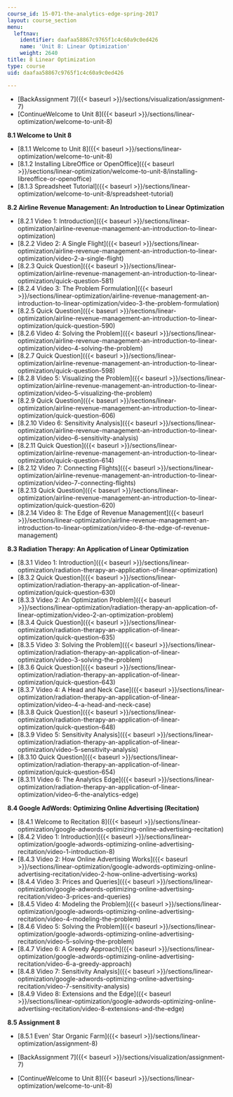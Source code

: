 ```yaml
---
course_id: 15-071-the-analytics-edge-spring-2017
layout: course_section
menu:
  leftnav:
    identifier: daafaa58867c9765f1c4c60a9c0ed426
    name: 'Unit 8: Linear Optimization'
    weight: 2640
title: 8 Linear Optimization
type: course
uid: daafaa58867c9765f1c4c60a9c0ed426

---
```


*   [BackAssignment 7]({{< baseurl >}}/sections/visualization/assignment-7)
*   [ContinueWelcome to Unit 8]({{< baseurl >}}/sections/linear-optimization/welcome-to-unit-8)

**8.1 Welcome to Unit 8**

*   [8.1.1 Welcome to Unit 8]({{< baseurl >}}/sections/linear-optimization/welcome-to-unit-8)
*   [8.1.2 Installing LibreOffice or OpenOffice]({{< baseurl >}}/sections/linear-optimization/welcome-to-unit-8/installing-libreoffice-or-openoffice)
*   [8.1.3 Spreadsheet Tutorial]({{< baseurl >}}/sections/linear-optimization/welcome-to-unit-8/spreadsheet-tutorial)

**8.2 Airline Revenue Management: An Introduction to Linear Optimization**

*   [8.2.1 Video 1: Introduction]({{< baseurl >}}/sections/linear-optimization/airline-revenue-management-an-introduction-to-linear-optimization)
*   [8.2.2 Video 2: A Single Flight]({{< baseurl >}}/sections/linear-optimization/airline-revenue-management-an-introduction-to-linear-optimization/video-2-a-single-flight)
*   [8.2.3 Quick Question]({{< baseurl >}}/sections/linear-optimization/airline-revenue-management-an-introduction-to-linear-optimization/quick-question-581)
*   [8.2.4 Video 3: The Problem Formulation]({{< baseurl >}}/sections/linear-optimization/airline-revenue-management-an-introduction-to-linear-optimization/video-3-the-problem-formulation)
*   [8.2.5 Quick Question]({{< baseurl >}}/sections/linear-optimization/airline-revenue-management-an-introduction-to-linear-optimization/quick-question-590)
*   [8.2.6 Video 4: Solving the Problem]({{< baseurl >}}/sections/linear-optimization/airline-revenue-management-an-introduction-to-linear-optimization/video-4-solving-the-problem)
*   [8.2.7 Quick Question]({{< baseurl >}}/sections/linear-optimization/airline-revenue-management-an-introduction-to-linear-optimization/quick-question-598)
*   [8.2.8 Video 5: Visualizing the Problem]({{< baseurl >}}/sections/linear-optimization/airline-revenue-management-an-introduction-to-linear-optimization/video-5-visualizing-the-problem)
*   [8.2.9 Quick Question]({{< baseurl >}}/sections/linear-optimization/airline-revenue-management-an-introduction-to-linear-optimization/quick-question-606)
*   [8.2.10 Video 6: Sensitivity Analysis]({{< baseurl >}}/sections/linear-optimization/airline-revenue-management-an-introduction-to-linear-optimization/video-6-sensitivity-analysis)
*   [8.2.11 Quick Question]({{< baseurl >}}/sections/linear-optimization/airline-revenue-management-an-introduction-to-linear-optimization/quick-question-614)
*   [8.2.12 Video 7: Connecting Flights]({{< baseurl >}}/sections/linear-optimization/airline-revenue-management-an-introduction-to-linear-optimization/video-7-connecting-flights)
*   [8.2.13 Quick Question]({{< baseurl >}}/sections/linear-optimization/airline-revenue-management-an-introduction-to-linear-optimization/quick-question-620)
*   [8.2.14 Video 8: The Edge of Revenue Management]({{< baseurl >}}/sections/linear-optimization/airline-revenue-management-an-introduction-to-linear-optimization/video-8-the-edge-of-revenue-management)

**8.3 Radiation Therapy: An Application of Linear Optimization**

*   [8.3.1 Video 1: Introduction]({{< baseurl >}}/sections/linear-optimization/radiation-therapy-an-application-of-linear-optimization)
*   [8.3.2 Quick Question]({{< baseurl >}}/sections/linear-optimization/radiation-therapy-an-application-of-linear-optimization/quick-question-630)
*   [8.3.3 Video 2: An Optimization Problem]({{< baseurl >}}/sections/linear-optimization/radiation-therapy-an-application-of-linear-optimization/video-2-an-optimization-problem)
*   [8.3.4 Quick Question]({{< baseurl >}}/sections/linear-optimization/radiation-therapy-an-application-of-linear-optimization/quick-question-635)
*   [8.3.5 Video 3: Solving the Problem]({{< baseurl >}}/sections/linear-optimization/radiation-therapy-an-application-of-linear-optimization/video-3-solving-the-problem)
*   [8.3.6 Quick Question]({{< baseurl >}}/sections/linear-optimization/radiation-therapy-an-application-of-linear-optimization/quick-question-643)
*   [8.3.7 Video 4: A Head and Neck Case]({{< baseurl >}}/sections/linear-optimization/radiation-therapy-an-application-of-linear-optimization/video-4-a-head-and-neck-case)
*   [8.3.8 Quick Question]({{< baseurl >}}/sections/linear-optimization/radiation-therapy-an-application-of-linear-optimization/quick-question-648)
*   [8.3.9 Video 5: Sensitivity Analysis]({{< baseurl >}}/sections/linear-optimization/radiation-therapy-an-application-of-linear-optimization/video-5-sensitivity-analysis)
*   [8.3.10 Quick Question]({{< baseurl >}}/sections/linear-optimization/radiation-therapy-an-application-of-linear-optimization/quick-question-654)
*   [8.3.11 Video 6: The Analytics Edge]({{< baseurl >}}/sections/linear-optimization/radiation-therapy-an-application-of-linear-optimization/video-6-the-analytics-edge)

**8.4 Google AdWords: Optimizing Online Advertising (Recitation)**

*   [8.4.1 Welcome to Recitation 8]({{< baseurl >}}/sections/linear-optimization/google-adwords-optimizing-online-advertising-recitation)
*   [8.4.2 Video 1: Introduction]({{< baseurl >}}/sections/linear-optimization/google-adwords-optimizing-online-advertising-recitation/video-1-introduction-8)
*   [8.4.3 Video 2: How Online Advertising Works]({{< baseurl >}}/sections/linear-optimization/google-adwords-optimizing-online-advertising-recitation/video-2-how-online-advertising-works)
*   [8.4.4 Video 3: Prices and Queries]({{< baseurl >}}/sections/linear-optimization/google-adwords-optimizing-online-advertising-recitation/video-3-prices-and-queries)
*   [8.4.5 Video 4: Modeling the Problem]({{< baseurl >}}/sections/linear-optimization/google-adwords-optimizing-online-advertising-recitation/video-4-modeling-the-problem)
*   [8.4.6 Video 5: Solving the Problem]({{< baseurl >}}/sections/linear-optimization/google-adwords-optimizing-online-advertising-recitation/video-5-solving-the-problem)
*   [8.4.7 Video 6: A Greedy Approach]({{< baseurl >}}/sections/linear-optimization/google-adwords-optimizing-online-advertising-recitation/video-6-a-greedy-approach)
*   [8.4.8 Video 7: Sensitivity Analysis]({{< baseurl >}}/sections/linear-optimization/google-adwords-optimizing-online-advertising-recitation/video-7-sensitivity-analysis)
*   [8.4.9 Video 8: Extensions and the Edge]({{< baseurl >}}/sections/linear-optimization/google-adwords-optimizing-online-advertising-recitation/video-8-extensions-and-the-edge)

**8.5 Assignment 8**

*   [8.5.1 Even' Star Organic Farm]({{< baseurl >}}/sections/linear-optimization/assignment-8)

*   [BackAssignment 7]({{< baseurl >}}/sections/visualization/assignment-7)
*   [ContinueWelcome to Unit 8]({{< baseurl >}}/sections/linear-optimization/welcome-to-unit-8)